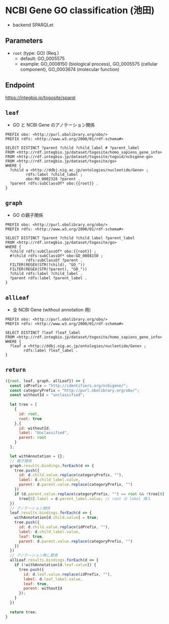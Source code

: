 # NCBI Gene GO classification (池田)

- backend SPARQLet

## Parameters

* `root` (type: GO) (Req.)
  * default: GO_0005575
  * example: GO_0008150 (biological process), GO_0005575 (cellular component), GO_0003674 (molecular function)

## Endpoint
https://integbio.jp/togosite/sparql

## `leaf`
- GO と NCBI Gene のアノテーション関係
```sparql
PREFIX obo: <http://purl.obolibrary.org/obo/>
PREFIX rdfs: <http://www.w3.org/2000/01/rdf-schema#>

SELECT DISTINCT ?parent ?child ?child_label # ?parent_label
FROM <http://rdf.integbio.jp/dataset/togosite/homo_sapiens_gene_info>
FROM <http://rdf.integbio.jp/dataset/togosite/togoid/ncbigene-go>
FROM <http://rdf.integbio.jp/dataset/togosite/go>
WHERE {
  ?child a <http://ddbj.nig.ac.jp/ontologies/nucleotide/Gene> ;
         rdfs:label ?child_label ;
         obo:RO_0002328 ?parent .
  ?parent rdfs:subClassOf* obo:{{root}} .
}
```

## `graph`
- GO の親子関係
```sparql
PREFIX obo: <http://purl.obolibrary.org/obo/>
PREFIX rdfs: <http://www.w3.org/2000/01/rdf-schema#>

SELECT DISTINCT ?parent ?child ?child_label ?parent_label
FROM <http://rdf.integbio.jp/dataset/togosite/go>
WHERE {
  ?child rdfs:subClassOf* obo:{{root}} ;
  #?child rdfs:subClassOf* obo:GO_0008150 ;
         rdfs:subClassOf ?parent .
  FILTER(REGEX(STR(?child), "GO_"))
  FILTER(REGEX(STR(?parent), "GO_"))
  ?child rdfs:label ?child_label .
  ?parent rdfs:label ?parent_label .
}
```

## `allLeaf`
- 全 NCBI Gene (without annotation 用)
```sparql
PREFIX obo: <http://purl.obolibrary.org/obo/>
PREFIX rdfs: <http://www.w3.org/2000/01/rdf-schema#>

SELECT DISTINCT ?leaf ?leaf_label
FROM <http://rdf.integbio.jp/dataset/togosite/homo_sapiens_gene_info>
WHERE {
  ?leaf a <http://ddbj.nig.ac.jp/ontologies/nucleotide/Gene> ;
        rdfs:label ?leaf_label .
}
```

## `return`
```javascript
({root, leaf, graph, allLeaf}) => {
  const idPrefix = "http://identifiers.org/ncbigene/";
  const categoryPrefix = "http://purl.obolibrary.org/obo/";
  const withoutId = "unclassified";
  
  let tree = [
    {
      id: root,
      root: true
    },{
      id: withoutId,
      label: "Unclassified",
      parent: root
    }
  ];

  let withAnnotation = {};
  // 親子関係
  graph.results.bindings.forEach(d => {
    tree.push({
      id: d.child.value.replace(categoryPrefix, ""),
      label: d.child_label.value,
      parent: d.parent.value.replace(categoryPrefix, "")
    })
    if (d.parent.value.replace(categoryPrefix, "") == root && !tree[0].label)
      tree[0].label = d.parent_label.value; // root の label 挿入
  })
  // アノテーション関係
  leaf.results.bindings.forEach(d => {
    withAnnotation[d.child.value] = true;
    tree.push({
      id: d.child.value.replace(idPrefix, ""),
      label: d.child_label.value,
      leaf: true,
      parent: d.parent.value.replace(categoryPrefix, "")
    })
  })
  // アノテーション無し要素
  allLeaf.results.bindings.forEach(d => {
    if (!withAnnotation[d.leaf.value]) {
      tree.push({
        id: d.leaf.value.replace(idPrefix, ""),
        label: d.leaf_label.value,
        leaf: true,
        parent: withoutId
      });
    }
  })
  
  return tree;	
}
```